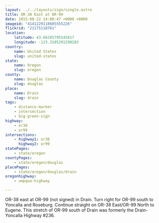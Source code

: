 ```yaml
---
layout: ../../layouts/sign/single.astro
title: OR-38 East at OR-99
date: 2015-08-22 14:00:47 +0000 +0000
imageid: "4141229118605555226"
flickrid: "21175118761"
location:
    latitude: 43.66285795545817
    longitude: -123.3185291290283
country:
    name: United States
    slug: united-states
state:
    name: Oregon
    slug: oregon
county:
    name: Douglas County
    slug: douglas
place:
    name: Drain
    slug: drain
tags:
    - distance-marker
    - intersection
    - big-green-sign
highway:
    - or38
    - or99
intersections:
    - highway1: or38
      highway2: or99
statePages:
    - state/oregon
countyPages:
    - state/oregon/douglas
placePages:
    - state/oregon/douglas/drain
oregonhighway:
    - umpqua-highway

---
```

OR-38 east at OR-99 (not signed) in Drain.  Turn right for OR-99 south to Yoncalla and Roseburg.  Continue straight on OR-38 East/OR-99 North to Eugene.  This stretch of OR-99 south of Drain was formerly the Drain-Yoncalla Highway #236.